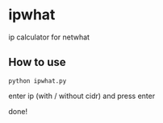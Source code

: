 # ipwhat
ip calculator for netwhat

## How to use
```
python ipwhat.py
```

enter ip (with / without cidr) and press enter

done!
